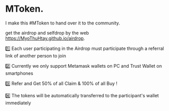 # MToken.

I make this #MToken to hand over it to the community.

get the airdrop and selfdrop by the web https://MyoThuHtay.github.io/airdrop.

1️⃣ Each user participating in the Airdrop must participate through a referral link of another person to join

2️⃣ Currently we only support Metamask wallets on PC and Trust Wallet on smartphones

3️⃣ Refer and Get 50% of all Claim & 100% of all Buy !

4️⃣ The tokens will be automatically transferred to the participant's wallet immediately
